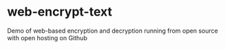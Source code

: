 # web-encrypt-text
Demo of web-based encryption and decryption running from open source with open hosting on Github
